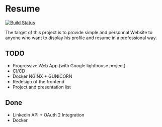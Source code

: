 # Resume

[![Build Status](https://travis-ci.com/Squalex/resume.svg?branch=master)](https://travis-ci.com/Squalex/resume)

The target of this project is to provide simple and personnal Website to anyone who want to display his profile and resume in a professional way.

## TODO

- Progressive Web App (with Google lighthouse project)
- CI/CD
- Docker NGINX + GUNICORN
- Redesign of the frontend
- Project and presentation list

## Done 

- Linkedin API + OAuth 2 Integration 
- Docker
